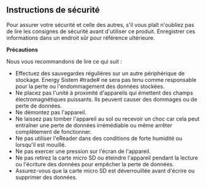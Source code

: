 ## Instructions de sécurité

Pour assurer votre sécurité et celle des autres, s'il vous plaît n'oubliez pas de lire les consignes de sécurité avant d'utiliser ce produit. Enregistrer ces informations dans un endroit sûr pour référence ultérieure. 

**Précautions**

Nous vous recommandons de lire ce qui suit : 
- Effectuez des sauvegardes régulières sur un autre périphérique de stockage. Energy Sistem #trade# ne sera pas tenu comme responsable pour la perte ou l'endommagement des données stockées. 
- Ne placez pas l'unité à proximité d'appareils qui émettent des champs électromagnétiques puissants. Ils peuvent causer des dommages ou de perte de données. 
- Ne démontez pas l'appareil. 
- Ne laissez pas tomber l'appareil au sol ou recevoir un choc car cela peut entraîner une perte de données irrémédiable ou même arrêter complètement de fonctionner. 
- Ne pas utiliser l'eReader dans des conditions de forte humidité ou lorsqu'il est mouillé. 
- Ne pas exercer une pression sur l'écran de l'appareil. 
- Ne pas retirez la carte micro SD ou éteindre l'appareil pendant la lecture ou l'écriture des données pour empêcher la perte de données. 
- Assurez-vous que la carte micro SD est déverrouillée avant d'écrire ou supprimer des données.

